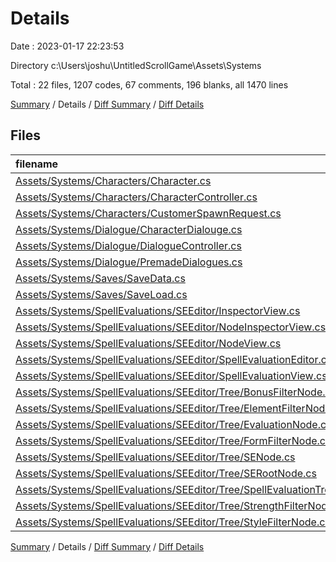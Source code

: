 # Details

Date : 2023-01-17 22:23:53

Directory c:\\Users\\joshu\\UntitledScrollGame\\Assets\\Systems

Total : 22 files,  1207 codes, 67 comments, 196 blanks, all 1470 lines

[Summary](results.md) / Details / [Diff Summary](diff.md) / [Diff Details](diff-details.md)

## Files
| filename | language | code | comment | blank | total |
| :--- | :--- | ---: | ---: | ---: | ---: |
| [Assets/Systems/Characters/Character.cs](/Assets/Systems/Characters/Character.cs) | C# | 44 | 0 | 5 | 49 |
| [Assets/Systems/Characters/CharacterController.cs](/Assets/Systems/Characters/CharacterController.cs) | C# | 75 | 1 | 3 | 79 |
| [Assets/Systems/Characters/CustomerSpawnRequest.cs](/Assets/Systems/Characters/CustomerSpawnRequest.cs) | C# | 19 | 0 | 4 | 23 |
| [Assets/Systems/Dialogue/CharacterDialouge.cs](/Assets/Systems/Dialogue/CharacterDialouge.cs) | C# | 45 | 0 | 7 | 52 |
| [Assets/Systems/Dialogue/DialogueController.cs](/Assets/Systems/Dialogue/DialogueController.cs) | C# | 108 | 2 | 14 | 124 |
| [Assets/Systems/Dialogue/PremadeDialogues.cs](/Assets/Systems/Dialogue/PremadeDialogues.cs) | C# | 179 | 0 | 17 | 196 |
| [Assets/Systems/Saves/SaveData.cs](/Assets/Systems/Saves/SaveData.cs) | C# | 34 | 0 | 14 | 48 |
| [Assets/Systems/Saves/SaveLoad.cs](/Assets/Systems/Saves/SaveLoad.cs) | C# | 76 | 41 | 19 | 136 |
| [Assets/Systems/SpellEvaluations/SEEditor/InspectorView.cs](/Assets/Systems/SpellEvaluations/SEEditor/InspectorView.cs) | C# | 21 | 0 | 3 | 24 |
| [Assets/Systems/SpellEvaluations/SEEditor/NodeInspectorView.cs](/Assets/Systems/SpellEvaluations/SEEditor/NodeInspectorView.cs) | C# | 23 | 7 | 4 | 34 |
| [Assets/Systems/SpellEvaluations/SEEditor/NodeView.cs](/Assets/Systems/SpellEvaluations/SEEditor/NodeView.cs) | C# | 81 | 7 | 24 | 112 |
| [Assets/Systems/SpellEvaluations/SEEditor/SpellEvaluationEditor.cs](/Assets/Systems/SpellEvaluations/SEEditor/SpellEvaluationEditor.cs) | C# | 40 | 5 | 15 | 60 |
| [Assets/Systems/SpellEvaluations/SEEditor/SpellEvaluationView.cs](/Assets/Systems/SpellEvaluations/SEEditor/SpellEvaluationView.cs) | C# | 119 | 4 | 26 | 149 |
| [Assets/Systems/SpellEvaluations/SEEditor/Tree/BonusFilterNode.cs](/Assets/Systems/SpellEvaluations/SEEditor/Tree/BonusFilterNode.cs) | C# | 27 | 0 | 4 | 31 |
| [Assets/Systems/SpellEvaluations/SEEditor/Tree/ElementFilterNode.cs](/Assets/Systems/SpellEvaluations/SEEditor/Tree/ElementFilterNode.cs) | C# | 27 | 0 | 2 | 29 |
| [Assets/Systems/SpellEvaluations/SEEditor/Tree/EvaluationNode.cs](/Assets/Systems/SpellEvaluations/SEEditor/Tree/EvaluationNode.cs) | C# | 41 | 0 | 6 | 47 |
| [Assets/Systems/SpellEvaluations/SEEditor/Tree/FormFilterNode.cs](/Assets/Systems/SpellEvaluations/SEEditor/Tree/FormFilterNode.cs) | C# | 27 | 0 | 3 | 30 |
| [Assets/Systems/SpellEvaluations/SEEditor/Tree/SENode.cs](/Assets/Systems/SpellEvaluations/SEEditor/Tree/SENode.cs) | C# | 57 | 0 | 5 | 62 |
| [Assets/Systems/SpellEvaluations/SEEditor/Tree/SERootNode.cs](/Assets/Systems/SpellEvaluations/SEEditor/Tree/SERootNode.cs) | C# | 34 | 0 | 0 | 34 |
| [Assets/Systems/SpellEvaluations/SEEditor/Tree/SpellEvaluationTree.cs](/Assets/Systems/SpellEvaluations/SEEditor/Tree/SpellEvaluationTree.cs) | C# | 76 | 0 | 16 | 92 |
| [Assets/Systems/SpellEvaluations/SEEditor/Tree/StrengthFilterNode.cs](/Assets/Systems/SpellEvaluations/SEEditor/Tree/StrengthFilterNode.cs) | C# | 27 | 0 | 1 | 28 |
| [Assets/Systems/SpellEvaluations/SEEditor/Tree/StyleFilterNode.cs](/Assets/Systems/SpellEvaluations/SEEditor/Tree/StyleFilterNode.cs) | C# | 27 | 0 | 4 | 31 |

[Summary](results.md) / Details / [Diff Summary](diff.md) / [Diff Details](diff-details.md)